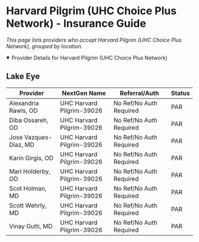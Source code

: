# Harvard Pilgrim (UHC Choice Plus Network) - Insurance Guide

*This page lists providers who accept Harvard Pilgrim (UHC Choice Plus Network), grouped by location.*

<details open><summary>Provider Details for Harvard Pilgrim (UHC Choice Plus Network)</summary>

## Lake Eye 

| Provider | NextGen Name | Referral/Auth | Status |
|----------|-------------|--------------|--------|
| Alexandria Rawls, OD | UHC Harvard Pilgrim-39026 | No Ref/No Auth Required | PAR |
| Diba Ossareh, OD | UHC Harvard Pilgrim-39026 | No Ref/No Auth Required | PAR |
| Jose Vazques-Diaz, MD | UHC Harvard Pilgrim-39026 | No Ref/No Auth Required | PAR |
| Karin Girgis, OD | UHC Harvard Pilgrim-39026 | No Ref/No Auth Required | PAR |
| Mari Holderby, OD | UHC Harvard Pilgrim-39026 | No Ref/No Auth Required | PAR |
| Scot Holman, MD | UHC Harvard Pilgrim-39026 | No Ref/No Auth Required | PAR |
| Scott Wehrly, MD | UHC Harvard Pilgrim-39026 | No Ref/No Auth Required | PAR |
| Vinay Gutti, MD | UHC Harvard Pilgrim-39026 | No Ref/No Auth Required | PAR |

</details>

